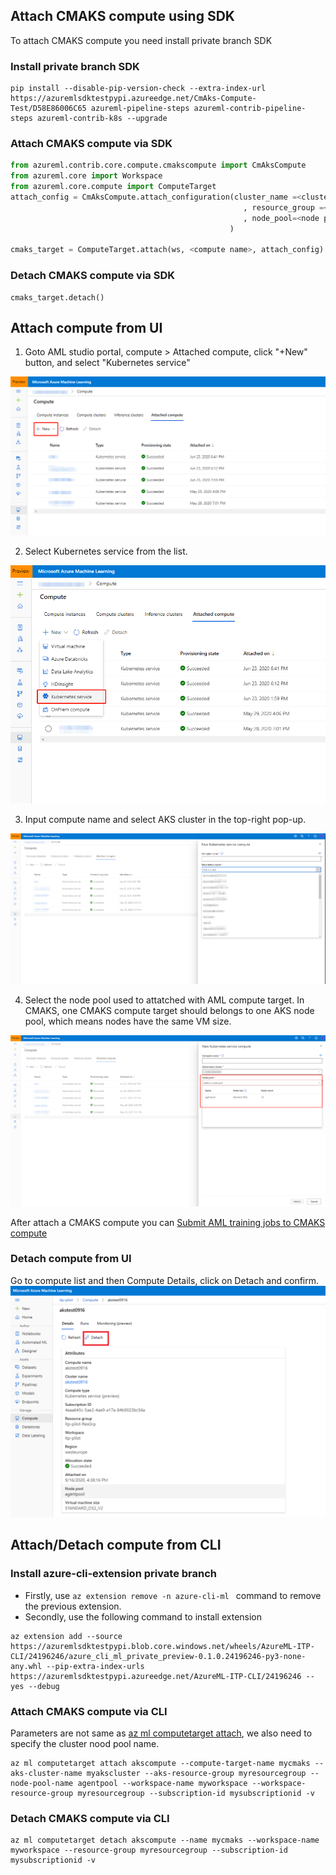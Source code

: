 ## Attach CMAKS compute using SDK
To attach CMAKS compute you need install private branch SDK
### Install private branch SDK
```
pip install --disable-pip-version-check --extra-index-url https://azuremlsdktestpypi.azureedge.net/CmAks-Compute-Test/D58E86006C65 azureml-pipeline-steps azureml-contrib-pipeline-steps azureml-contrib-k8s --upgrade
```
### Attach CMAKS compute via SDK

```python
from azureml.contrib.core.compute.cmakscompute import CmAksCompute
from azureml.core import Workspace
from azureml.core.compute import ComputeTarget
attach_config = CmAksCompute.attach_configuration(cluster_name =<cluster_name>
                                                    , resource_group =<resource group>
                                                    , node_pool=<node pool>
                                                 )

cmaks_target = ComputeTarget.attach(ws, <compute name>, attach_config)
```
### Detach CMAKS compute via SDK
```
cmaks_target.detach()
```

## Attach compute from UI

1. Goto AML studio portal, compute > Attached compute, click "+New" button, and select "Kubernetes service"

![addcompute](/pics/2.1addcompute.png)

2. Select Kubernetes service from the list.

![cmask](/pics/2.2cmaks.png)

3. Input compute name and select AKS cluster in the top-right pop-up.

![akscluster](/pics/2.3akscluster.png)

4. Select the node pool used to attatched with AML compute target. In CMAKS, one CMAKS compute target should belongs to one AKS node pool, which means nodes have the same VM size. 

![aksnodepool](/pics/2.4aksnodepool.png)


After attach a CMAKS compute you can [Submit AML training jobs to CMAKS compute](https://github.com/Azure/CMK8s-Samples/blob/master/docs/3.%20Submit%20AML%20training%20jobs%20to%20CMASK%20compute.markdown)

### Detach compute from UI
Go to compute list and then Compute Details, click on Detach and confirm.
![detach](/pics/2.8detach.png)

## Attach/Detach compute from CLI
### Install azure-cli-extension private branch
- Firstly, use  ```az extension remove -n azure-cli-ml ``` command to remove the previous extension. 
- Secondly, use the following command to install extension
```
az extension add --source https://azuremlsdktestpypi.blob.core.windows.net/wheels/AzureML-ITP-CLI/24196246/azure_cli_ml_private_preview-0.1.0.24196246-py3-none-any.whl --pip-extra-index-urls https://azuremlsdktestpypi.azureedge.net/AzureML-ITP-CLI/24196246 --yes --debug
```

### Attach CMAKS compute via CLI
Parameters are not same as [az ml computetarget attach](https://docs.microsoft.com/en-us/cli/azure/ext/azure-cli-ml/ml/computetarget/attach?view=azure-cli-latest#ext-azure-cli-ml-az-ml-computetarget-attach-aks), we also need to specify the cluster nood pool name.
```
az ml computetarget attach akscompute --compute-target-name mycmaks --aks-cluster-name myakscluster --aks-resource-group myresourcegroup --node-pool-name agentpool --workspace-name myworkspace --workspace-resource-group myresourcegroup --subscription-id mysubscriptionid -v
```

### Detach CMAKS compute via CLI
```
az ml computetarget detach akscompute --name mycmaks --workspace-name myworkspace --resource-group myresourcegroup --subscription-id mysubscriptionid -v
```
